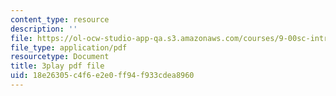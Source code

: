 ```yaml
---
content_type: resource
description: ''
file: https://ol-ocw-studio-app-qa.s3.amazonaws.com/courses/9-00sc-introduction-to-psychology-fall-2011/18e26305c4f6e2e0ff94f933cdea8960_Qw4SkvZ03cc.pdf
file_type: application/pdf
resourcetype: Document
title: 3play pdf file
uid: 18e26305-c4f6-e2e0-ff94-f933cdea8960
---
```

